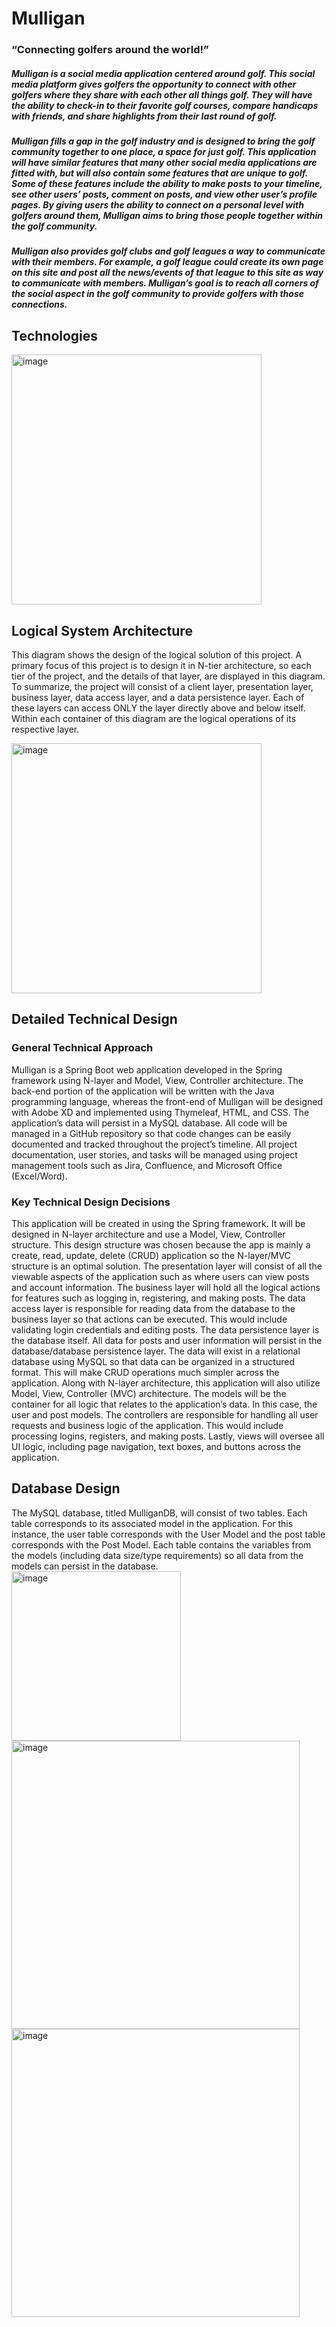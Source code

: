 # Mulligan
### “Connecting golfers around the world!”
##### Mulligan is a social media application centered around golf. This social media platform gives golfers the opportunity to connect with other golfers where they share with each other all things golf. They will have the ability to check-in to their favorite golf courses, compare handicaps with friends, and share highlights from their last round of golf. 
##### Mulligan fills a gap in the golf industry and is designed to bring the golf community together to one place, a space for just golf. This application will have similar features that many other social media applications are fitted with, but will also contain some features that are unique to golf. Some of these features include the ability to make posts to your timeline, see other users’ posts, comment on posts, and view other user’s profile pages. By giving users the ability to connect on a personal level with golfers around them, Mulligan aims to bring those people together within the golf community.
##### Mulligan also provides golf clubs and golf leagues a way to communicate with their members. For example, a golf league could create its own page on this site and post all the news/events of that league to this site as way to communicate with members. Mulligan’s goal is to reach all corners of the social aspect in the golf community to provide golfers with those connections.

## Technologies
<img width="400" alt="image" src="https://user-images.githubusercontent.com/90354190/208188752-06f86598-74a3-415b-a754-7c91fd46268c.png">

## Logical System Architecture
This diagram shows the design of the logical solution of this project. A primary focus of this project is to design it in N-tier architecture, so each tier of the project, and the details of that layer, are displayed in this diagram. To summarize, the project will consist of a client layer, presentation layer, business layer, data access layer, and a data persistence layer. Each of these layers can access ONLY the layer directly above and below itself. Within each container of this diagram are the logical operations of its respective layer.

<img width="400" alt="image" src="https://user-images.githubusercontent.com/90354190/208188601-e4251718-34f3-4998-8903-ccb20de9b20f.png">

## Detailed Technical Design
### General Technical Approach
Mulligan is a Spring Boot web application developed in the Spring framework using N-layer and Model, View, Controller architecture. The back-end portion of the application will be written with the Java programming language, whereas the front-end of Mulligan will be designed with Adobe XD and implemented using Thymeleaf, HTML, and CSS. The application’s data will persist in a MySQL database. All code will be managed in a GitHub repository so that code changes can be easily documented and tracked throughout the project’s timeline. All project documentation, user stories, and tasks will be managed using project management tools such as Jira, Confluence, and Microsoft Office (Excel/Word).

### Key Technical Design Decisions
This application will be created in using the Spring framework. It will be designed in N-layer architecture and use a Model, View, Controller structure. This design structure was chosen because the app is mainly a create, read, update, delete (CRUD) application so the N-layer/MVC structure is an optimal solution. 
The presentation layer will consist of all the viewable aspects of the application such as where users can view posts and account information. The business layer will hold all the logical actions for features such as logging in, registering, and making posts. The data access layer is responsible for reading data from the database to the business layer so that actions can be executed. This would include validating login credentials and editing posts. The data persistence layer is the database itself. All data for posts and user information will persist in the database/database persistence layer. The data will exist in a relational database using MySQL so that data can be organized in a structured format. This will make CRUD operations much simpler across the application.
Along with N-layer architecture, this application will also utilize Model, View, Controller (MVC) architecture. The models will be the container for all logic that relates to the application’s data. In this case, the user and post models. The controllers are responsible for handling all user requests and business logic of the application. This would include processing logins, registers, and making posts. Lastly, views will oversee all UI logic, including page navigation, text boxes, and buttons across the application.

## Database Design
The MySQL database, titled MulliganDB, will consist of two tables. Each table corresponds to its associated model in the application. For this instance, the user table corresponds with the User Model and the post table corresponds with the Post Model. Each table contains the variables from the models (including data size/type requirements) so all data from the models can persist in the database.
<img width="271" alt="image" src="https://user-images.githubusercontent.com/90354190/208189707-f8067ebe-6185-433d-917b-425d5257e480.png"> 
<img width="461" alt="image" src="https://user-images.githubusercontent.com/90354190/208189744-14a04f1b-f2e2-483e-bd08-cb371c9d098b.png"> 
<img width="461" alt="image" src="https://user-images.githubusercontent.com/90354190/208189823-ce67c5e7-e578-4710-8b69-b0cec6da10d4.png">

